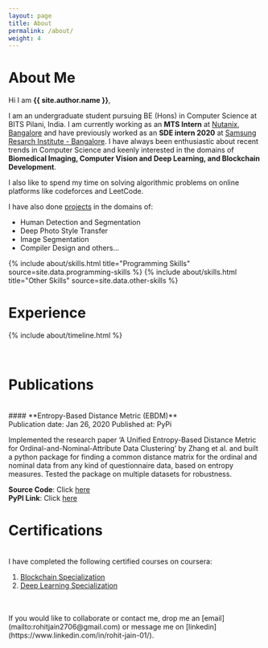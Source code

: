 ```yaml
---
layout: page
title: About
permalink: /about/
weight: 4
---
```


# **About Me**

Hi I am **{{ site.author.name }}**,<br>

I am an undergraduate student pursuing BE (Hons) in Computer Science at BITS Pilani, India. I am currently working as an **MTS Intern** at [Nutanix, Bangalore](https://www.nutanix.com/en) and have previously worked as an **SDE intern 2020** at [Samsung Resarch Institute - Bangalore](https://research.samsung.com/sri-b). I have always been enthusiastic about recent trends in Computer Science and keenly interested in the domains of **Biomedical Imaging, Computer Vision and Deep Learning, and Blockchain Development**.

I also like to spend my time on solving algorithmic problems on online platforms like codeforces and LeetCode.

I have also done [projects](../projects) in the domains of:
* Human Detection and Segmentation
* Deep Photo Style Transfer
* Image Segmentation
* Compiler Design
and others...

<div class="row">
{% include about/skills.html title="Programming Skills" source=site.data.programming-skills %}
{% include about/skills.html title="Other Skills" source=site.data.other-skills %}
</div>

# **Experience**
<div class="row">
{% include about/timeline.html %}
</div>
<br><br>

# **Publications**
<br>
#### **Entropy-Based Distance Metric (EBDM)**<br>
Publication date: Jan 26, 2020  Published at: PyPi

Implemented the research paper ‘A Unified Entropy-Based Distance Metric for Ordinal-and-Nominal-Attribute Data Clustering’ by Zhang et al. and built a python package for finding a common distance matrix for the ordinal and nominal data from any kind of questionnaire data, based on entropy measures. Tested the package on multiple datasets for robustness.

**Source Code**: Click [here](https://github.com/Rohit2706/EBDM)<br>
**PyPI Link**: Click [here](https://pypi.org/project/EBDM/)

# **Certifications**
<br>
I have completed the following certified courses on coursera:

1. [Blockchain Specialization](https://www.coursera.org/specializations/blockchain)
2. [Deep Learning Specialization](https://www.coursera.org/specializations/deep-learning)

<br>
<br>
If you would like to collaborate or contact me, drop me an [email](mailto:rohitjain2706@gmail.com) or message me on [linkedin](https://www.linkedin.com/in/rohit-jain-01/).
